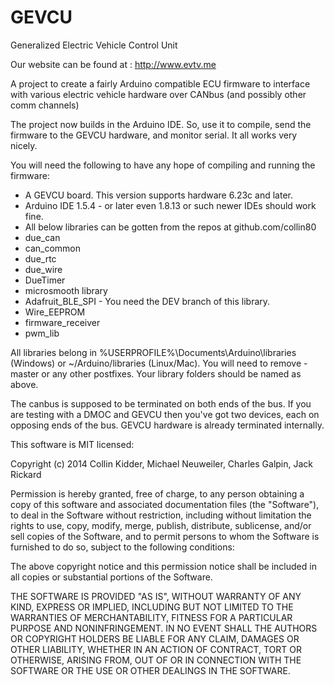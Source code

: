 GEVCU
=====

Generalized Electric Vehicle Control Unit

Our website can be found at : http://www.evtv.me

A project to create a fairly Arduino compatible ECU firmware
to interface with various electric vehicle hardware over CANbus
(and possibly other comm channels)

The project now builds in the Arduino IDE. So, use it to compile, send the firmware to the GEVCU hardware, and monitor serial. It all works very nicely.

You will need the following to have any hope of compiling and running the firmware:
- A GEVCU board. This version supports hardware 6.23c and later.
- Arduino IDE 1.5.4 - or later even 1.8.13 or such newer IDEs should work fine.
- All below libraries can be gotten from the repos at github.com/collin80
- due_can
- can_common
- due_rtc
- due_wire
- DueTimer
- microsmooth library
- Adafruit_BLE_SPI - You need the DEV branch of this library.
- Wire_EEPROM
- firmware_receiver
- pwm_lib

All libraries belong in %USERPROFILE%\Documents\Arduino\libraries (Windows) or ~/Arduino/libraries (Linux/Mac).
You will need to remove -master or any other postfixes. Your library folders should be named as above.

The canbus is supposed to be terminated on both ends of the bus. If you are testing with a DMOC and GEVCU then you've got two devices, each on opposing ends of the bus. GEVCU hardware is already terminated internally.


This software is MIT licensed:

Copyright (c) 2014 Collin Kidder, Michael Neuweiler, Charles Galpin, Jack Rickard

Permission is hereby granted, free of charge, to any person obtaining
a copy of this software and associated documentation files (the
"Software"), to deal in the Software without restriction, including
without limitation the rights to use, copy, modify, merge, publish,
distribute, sublicense, and/or sell copies of the Software, and to
permit persons to whom the Software is furnished to do so, subject to
the following conditions:

The above copyright notice and this permission notice shall be included
in all copies or substantial portions of the Software.

THE SOFTWARE IS PROVIDED "AS IS", WITHOUT WARRANTY OF ANY KIND,
EXPRESS OR IMPLIED, INCLUDING BUT NOT LIMITED TO THE WARRANTIES OF
MERCHANTABILITY, FITNESS FOR A PARTICULAR PURPOSE AND NONINFRINGEMENT.
IN NO EVENT SHALL THE AUTHORS OR COPYRIGHT HOLDERS BE LIABLE FOR ANY
CLAIM, DAMAGES OR OTHER LIABILITY, WHETHER IN AN ACTION OF CONTRACT,
TORT OR OTHERWISE, ARISING FROM, OUT OF OR IN CONNECTION WITH THE
SOFTWARE OR THE USE OR OTHER DEALINGS IN THE SOFTWARE.

